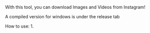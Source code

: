 With this tool, you can download Images and Videos from Instagram!

A compiled version for windows is under the release tab

How to use:
1.
